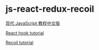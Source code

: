 # js-react-redux-recoil
[现代 JavaScript 教程中文版](https://github.com/javascript-tutorial/zh.javascript.info)

[React hook tutorial](https://github.com/puxiao/react-hook-tutorial)

[Recoil tutorial](https://github.com/puxiao/recoil-tutorial)
